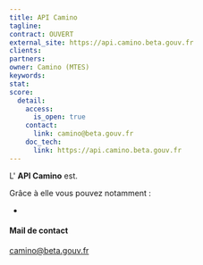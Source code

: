 ```yaml
---
title: API Camino
tagline: 
contract: OUVERT
external_site: https://api.camino.beta.gouv.fr
clients:
partners:
owner: Camino (MTES)
keywords:
stat:
score:
  detail:
    access:
      is_open: true
    contact:
      link: camino@beta.gouv.fr
    doc_tech:
      link: https://api.camino.beta.gouv.fr
---
```


L' __API Camino__ est.

Grâce à elle vous pouvez notamment :

* 

#### Mail de contact

camino@beta.gouv.fr
